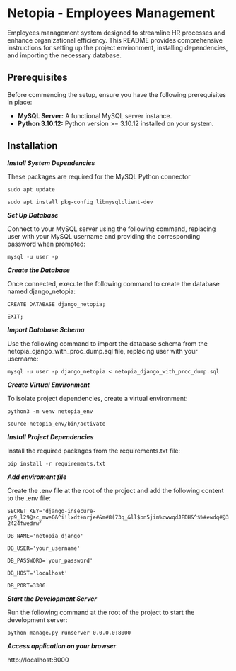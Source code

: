 # Netopia - Employees Management

Employees management system designed to streamline HR processes and enhance organizational efficiency. This README provides comprehensive instructions for setting up the project environment, installing dependencies, and importing the necessary database.

## Prerequisites

Before commencing the setup, ensure you have the following prerequisites in place:

* **MySQL Server:** A functional MySQL server instance.
* **Python 3.10.12:** Python version >= 3.10.12 installed on your system.

## Installation

***Install System Dependencies***

These packages are required for the MySQL Python connector

`sudo apt update`

`sudo apt install pkg-config libmysqlclient-dev`


***Set Up Database***

Connect to your MySQL server using the following command, replacing user with your MySQL username and providing the corresponding password when prompted:

`mysql -u user -p`


***Create the Database***

Once connected, execute the following command to create the database named django_netopia:

`CREATE DATABASE django_netopia;`

`EXIT;`


***Import Database Schema***

Use the following command to import the database schema from the netopia_django_with_proc_dump.sql file, replacing user with your username:

`mysql -u user -p django_netopia < netopia_django_with_proc_dump.sql`


***Create Virtual Environment***

To isolate project dependencies, create a virtual environment:

`python3 -m venv netopia_env`

`source netopia_env/bin/activate`


***Install Project Dependencies***

Install the required packages from the requirements.txt file:

`pip install -r requirements.txt`


***Add enviroment file***

Create the .env file at the root of the project and add the following content to the .env file:

`SECRET_KEY='django-insecure-yp9_l29@sc_mwe0&^i!lxdt+nrje#&m#8(73q_&ll$bn5jim%cwwqdJFDH&^$%#ewdq#@32424fwedrw'`

`DB_NAME='netopia_django'`

`DB_USER='your_username'`

`DB_PASSWORD='your_password'`

`DB_HOST='localhost'`

`DB_PORT=3306`


***Start the Development Server***

Run the following command at the root of the project to start the development server:

`python manage.py runserver 0.0.0.0:8000`

***Access application on your browser***

http://localhost:8000
